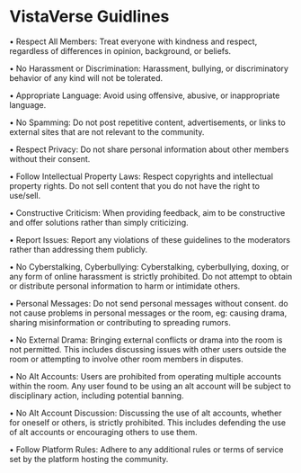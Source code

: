 # VistaVerse Guidlines

• Respect All Members: Treat everyone with kindness and respect, regardless of differences in opinion, background, or beliefs.

• No Harassment or Discrimination: Harassment, bullying, or discriminatory behavior of any kind will not be tolerated.

• Appropriate Language: Avoid using offensive, abusive, or inappropriate language.

• No Spamming: Do not post repetitive content, advertisements, or links to external sites that are not relevant to the community.

• Respect Privacy: Do not share personal information about other members without their consent.

• Follow Intellectual Property Laws: Respect copyrights and intellectual property rights. Do not sell content that you do not have the right to use/sell.

• Constructive Criticism: When providing feedback, aim to be constructive and offer solutions rather than simply criticizing.

• Report Issues: Report any violations of these guidelines to the moderators rather than addressing them publicly.

• No Cyberstalking,  Cyberbullying: Cyberstalking, cyberbullying, doxing, or any form of online harassment is strictly prohibited. Do not attempt to obtain or distribute personal information to harm or intimidate others.

• Personal Messages: Do not send personal messages without consent. do not cause problems in personal messages or the room, eg: causing drama, sharing misinformation or contributing to spreading rumors.

• No External Drama: Bringing external conflicts or drama into the room is not permitted. This includes discussing issues with other users outside the room or attempting to involve other room members in disputes.

• No Alt Accounts: Users are prohibited from operating multiple accounts within the room. Any user found to be using an alt account will be subject to disciplinary action, including potential banning.

• No Alt Account Discussion: Discussing the use of alt accounts, whether for oneself or others, is strictly prohibited. This includes defending the use of alt accounts or encouraging others to use them.

• Follow Platform Rules: Adhere to any additional rules or terms of service set by the platform hosting the community.

